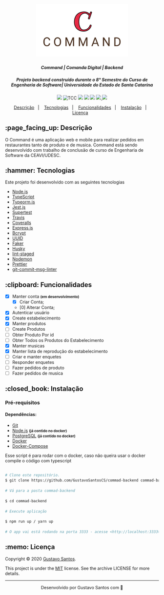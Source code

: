 <h1 align="center">
  <img src="./.github/logo-command.svg" width="300"/>
</h1>

<h5 align="center">
  Command | Comanda Digital | Backend
</h5>

<h5 align="center">
  Projeto backend construído durante o 8° Semestre do Curso de Engenharia de Software| Universidade do Estado de Santa Catarina
</h5>

<p align="center">
  <img src="https://img.shields.io/static/v1?label=Plataforma&message=PC&color=575757&labelColor=4fbd17">

  <img alt="TCC" src="https://img.shields.io/static/v1?label=Command&labelColor=4fbd17&message=Backend&color=575757">

  <img src="https://img.shields.io/static/v1?label=License&labelColor=4fbd17&message=MIT&color=575757">

  <img src="https://img.shields.io/static/v1?label=Author&labelColor=4fbd17&message=GustavoSantosCS&color=575757">

  <img src="https://img.shields.io/static/v1?label=Language&labelColor=4fbd17&message=JavaScript&color=575757">

  <a href="https://travis-ci.com/GustavoSantosCS/commad-backend">
    <img src="https://travis-ci.com/GustavoSantosCS/commad-backend.svg?branch=main">
  </a>

  <a href="https://coveralls.io/github/GustavoSantosCS/commad-backend">
    <img src="https://coveralls.io/repos/github/GustavoSantosCS/commad-backend/badge.svg">
  </a>
</p>

<p align="center">
  <a href="#descricao">Descrição</a>&nbsp;&nbsp;&nbsp;|&nbsp;&nbsp;&nbsp;
  <a href="#tecnologias">Tecnologias</a>&nbsp;&nbsp;&nbsp;|&nbsp;&nbsp;&nbsp;
  <a href="#funcionalidades">Funcionalidades</a>&nbsp;&nbsp;&nbsp;|&nbsp;&nbsp;&nbsp;
  <a href="#instalacao">Instalação</a>&nbsp;&nbsp;&nbsp;|&nbsp;&nbsp;&nbsp;
  <a href="#licenca">Licença</a>&nbsp;&nbsp;&nbsp;
</p>

<h2 id="descricao">:page_facing_up: Descrição</h2>

O Command é uma aplicação web e mobile para realizar pedidos em restaurantes tanto de produto e de musica. Command está sendo desenvolvido com trabalho de conclusão de curso de Engenharia de Software da CEAVI/UDESC.

<h2 id="tecnologias">:hammer: Tecnologias</h2>

Este projeto foi desenvolvido com as seguintes tecnologias

- [Node.js](https://nodejs.org/pt-br/)
- [TypeScript](https://www.typescriptlang.org/)
- [Typeorm.js](https://typeorm.io/#/)
- [Jest.js](https://jestjs.io/pt-BR/)
- [Supertest](https://www.npmjs.com/package/supertest)
- [Travis](https://travis-ci.com/)
- [Coveralls](https://coveralls.io/)
- [Express.js](https://expressjs.com/pt-br/)
- [Bcrypt](https://www.npmjs.com/package/bcrypt)
- [UUID](https://www.npmjs.com/package/uuid)
- [Faker](https://www.npmjs.com/package/faker)
- [Husky](https://www.npmjs.com/package/husky)
- [lint-staged](https://www.npmjs.com/package/lint-staged)
- [Nodemon](https://www.npmjs.com/package/nodemon)
- [Prettier](https://www.npmjs.com/package/prettier)
- [git-commit-msg-linter](https://www.npmjs.com/package/git-commit-msg-linter")

<h2 id="funcionalidades">:clipboard: Funcionalidades </h2>

- [x] Manter conta <strong><small>(em desenvolvimento)</small></strong>
  - [x] Criar Conta;
  - [0] Alterar Conta;
- [x] Autenticar usuário
- [x] Create estabelecimento
- [x] Manter produtos
- [ ] Create Produtos
- [ ] Obter Produto Por id
- [ ] Obter Todos os Produtos do Estabelecimento
- [x] Manter musicas
- [x] Manter lista de reprodução do estabelecimento
- [ ] Criar e manter enquetes
- [ ] Responder enquetes
- [ ] Fazer pedidos de produto
- [ ] Fazer pedidos de musica

<h2 id="instalacao">:closed_book: Instalação </h2>

<h3>Pré-requisitos </h3>

<h4>Dependências: </h4>

- [Git](https://git-scm.com)
- [Node.js](https://nodejs.org/pt-br/) <strong><small>(já contido no docker)</small></strong>
- [PostgreSQL](https://www.postgresql.org/) <strong><small>(já contido no docker)</small></strong>
- [Docker](https://www.docker.com/)
- [Docker-Compose](https://docs.docker.com/compose/gettingstarted/)

<p>Esse script é para rodar com o docker, caso não queira usar o docker compile o código com typescript</p>

```bash

# Clone este repositório.
$ git clone https://github.com/GustavoSantosCS/commad-backend commad-backend

# Vá para a pasta commad-backend

$ cd commad-backend

# Execute aplicação

$ npm run up / yarn up

# O app vai está rodando na porta 3333 - acesse <http://localhost:3333>

```

<h2 id="licenca">:memo: Licença </h2>

<p>
  Copyright © 2020 <a href="https://https://github.com/GustavoSantosCS">Gustavo Santos</a>.
</p>
<p>
  This project is under the <a href="./.github/LICENSE">MIT</a> license. See the archive LICENSE for more details.
</p>

---

<p align="center">Desenvolvido por Gustavo Santos com 💚</p>
